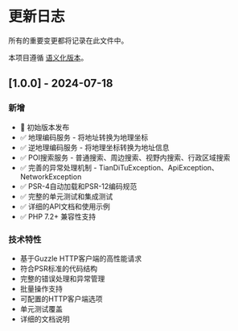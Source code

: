 # 更新日志

所有的重要变更都将记录在此文件中。

本项目遵循 [语义化版本](https://semver.org/lang/zh-CN/)。

## [1.0.0] - 2024-07-18

### 新增
- 🎉 初始版本发布
- ✅ 地理编码服务 - 将地址转换为地理坐标
- ✅ 逆地理编码服务 - 将地理坐标转换为地址信息
- ✅ POI搜索服务 - 普通搜索、周边搜索、视野内搜索、行政区域搜索
- ✅ 完善的异常处理机制 - TianDiTuException、ApiException、NetworkException
- ✅ PSR-4自动加载和PSR-12编码规范
- ✅ 完整的单元测试和集成测试
- ✅ 详细的API文档和使用示例
- ✅ PHP 7.2+ 兼容性支持

### 技术特性
- 基于Guzzle HTTP客户端的高性能请求
- 符合PSR标准的代码结构
- 完整的错误处理和异常管理
- 批量操作支持
- 可配置的HTTP客户端选项
- 单元测试覆盖
- 详细的文档说明
